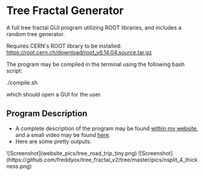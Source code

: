 # Tree Fractal Generator
A full tree fractal GUI program utilizing ROOT libraries,
and includes a random tree generator. 

Requires CERN's ROOT library to be installed:
https://root.cern.ch/download/root_v6.14.04.source.tar.gz

The program may be compiled in the terminal using the following bash script:

./compile.sh

which should open a GUI for the user.

## Program Description
* A complete description of the program may be found <a href="https://freddyox.github.io/blog/tree-fractal-v2/">within my website</a>, and a small video may be found <a href="https://www.youtube.com/watch?v=yIIv5fRgoSY&feature=youtu.be">here</a>. 
* Here are some pretty outputs: 
 <p></p>
![Screenshot](website_pics/tree_road_trip_tiny.png)
![Screenshot](https://github.com/freddyox/tree_fractal_v2/tree/master/pics/nsplit_4_thickness.png)
